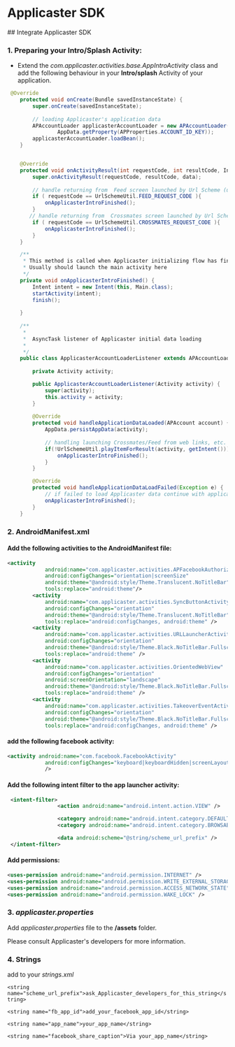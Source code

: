 # Applicaster SDK

<a name="Integrate Applicaster SDK"/>
## Integrate Applicaster SDK

### 1. Preparing your Intro/Splash Activity:

* Extend the *com.applicaster.activities.base.AppIntroActivity* class and add the following behaviour in your **Intro/splash** Activity of your application.

```java
 @Override
    protected void onCreate(Bundle savedInstanceState) {
        super.onCreate(savedInstanceState);
        
        // loading Applicaster's application data
        APAccountLoader applicasterAccountLoader = new APAccountLoader(new ApplicasterAccountLoaderListener(this),
        		AppData.getProperty(APProperties.ACCOUNT_ID_KEY));
        applicasterAccountLoader.loadBean();
    }


    @Override
	protected void onActivityResult(int requestCode, int resultCode, Intent data) {
		super.onActivityResult(requestCode, resultCode, data);
		
		// handle returning from  Feed screen launched by Url Scheme (use if implementing Feed)
		if ( requestCode == UrlSchemeUtil.FEED_REQUEST_CODE ){
			onApplicasterIntroFinished();
		}
       // handle returning from  Crossmates screen launched by Url Scheme(use if implementing Crossmates)
		if ( requestCode == UrlSchemeUtil.CROSSMATES_REQUEST_CODE ){
			onApplicasterIntroFinished();
		} 
	}

    /**
     * This method is called when Applicaster initializing flow has finished. 
     * Usually should launch the main activity here
     */
	private void onApplicasterIntroFinished() {
		Intent intent = new Intent(this, Main.class);
		startActivity(intent);
		finish();
		
	}
	
	/**
	 * 
	 *  AsyncTask listener of Applicaster initial data loading
	 *
	 */
	public class ApplicasterAccountLoaderListener extends APAccountLoaderListener {
		
		private Activity activity;

		public ApplicasterAccountLoaderListener(Activity activity) {
			super(activity);
			this.activity = activity;
		}
		
		@Override
		protected void handleApplicationDataLoaded(APAccount account) {
			AppData.persistAppData(activity);
			
			// handling launching Crossmates/Feed from web links, etc.
			if(!UrlSchemeUtil.playItemForResult(activity, getIntent())){
				onApplicasterIntroFinished();
			}
		}

		@Override
		protected void handleApplicationDataLoadFailed(Exception e) {
			// if failed to load Applicaster data continue with application flow
			onApplicasterIntroFinished();
		}
	}


```


### 2. AndroidManifest.xml

#### Add the following activities to the AndroidManifest file:

```xml
<activity
            android:name="com.applicaster.activities.APFacebookAuthoriziationActivity"
            android:configChanges="orientation|screenSize"
            android:theme="@android:style/Theme.Translucent.NoTitleBar"
            tools:replace="android:theme"/>
        <activity
            android:name="com.applicaster.activities.SyncButtonActivity"
            android:configChanges="orientation"
            android:theme="@android:style/Theme.Translucent.NoTitleBar"
            tools:replace="android:configChanges, android:theme" />
        <activity
            android:name="com.applicaster.activities.URLLauncherActivity"
            android:configChanges="orientation"
            android:theme="@android:style/Theme.Black.NoTitleBar.Fullscreen"
            tools:replace="android:theme" />
        <activity
            android:name="com.applicaster.activities.OrientedWebView"
            android:configChanges="orientation"
            android:screenOrientation="landscape"
            android:theme="@android:style/Theme.Black.NoTitleBar.Fullscreen"
            tools:replace="android:theme" />
        <activity
            android:name="com.applicaster.activities.TakeoverEventActivity"
            android:configChanges="orientation"
            android:theme="@android:style/Theme.Black.NoTitleBar.Fullscreen"
            tools:replace="android:configChanges, android:theme" />
```

#### add the following facebook activity:
```xml
<activity android:name="com.facebook.FacebookActivity"
            android:configChanges="keyboard|keyboardHidden|screenLayout|screenSize|orientation"
            />
```


#### Add the following intent filter to the app launcher activity:

```xml
 <intent-filter>
                <action android:name="android.intent.action.VIEW" />

                <category android:name="android.intent.category.DEFAULT" />
                <category android:name="android.intent.category.BROWSABLE" />

                <data android:scheme="@string/scheme_url_prefix" />
 </intent-filter>
```

#### Add permissions:

```xml
<uses-permission android:name="android.permission.INTERNET" />
<uses-permission android:name="android.permission.WRITE_EXTERNAL_STORAGE" />
<uses-permission android:name="android.permission.ACCESS_NETWORK_STATE" />
<uses-permission android:name="android.permission.WAKE_LOCK" />

```

### 3. *applicaster.properties* 

 Add *applicaster.properties* file to the **/assets** folder.
 
 Please consult Applicaster's developers for more information.

### 4. Strings

add to your *strings.xml*


`<string name="scheme_url_prefix">ask_Applicaster_developers_for_this_string</string>`

`<string name="fb_app_id">add_your_facebook_app_id</string>`

`<string name="app_name">your_app_name</string>`

`<string name="facebook_share_caption">Via your_app_name</string>`



